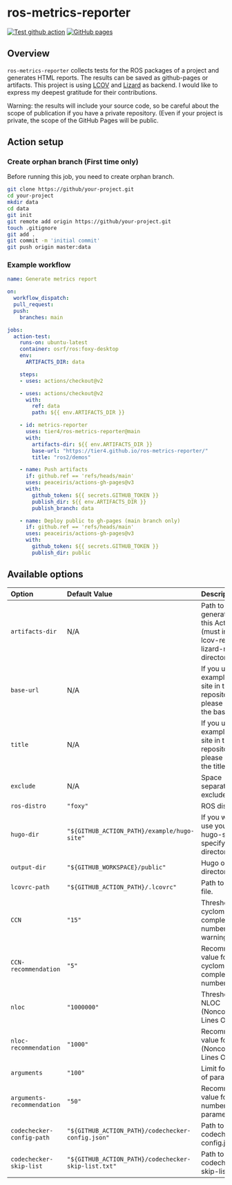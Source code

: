 # ros-metrics-reporter

[![Test github action](https://github.com/tier4/ros-metrics-reporter/actions/workflows/test-action.yml/badge.svg?branch=main)](https://github.com/tier4/ros-metrics-reporter/actions/workflows/test-action.yml)
[![GitHub pages](https://img.shields.io/badge/-GitHub%20pages-orange)](https://tier4.github.io/ros-metrics-reporter/)

## Overview

`ros-metrics-reporter` collects tests for the ROS packages of a project and generates HTML reports. The results can be saved as github-pages or artifacts.
This project is using [LCOV](https://github.com/linux-test-project/lcov) and [Lizard](https://github.com/terryyin/lizard) as backend. I would like to express my deepest gratitude for their contributions.

Warning: the results will include your source code, so be careful about the scope of publication if you have a private repository. (Even if your project is private, the scope of the GitHub Pages will be public.

## Action setup

### Create orphan branch (First time only)

Before running this job, you need to create orphan branch.

```sh
git clone https://github/your-project.git
cd your-project
mkdir data
cd data
git init
git remote add origin https://github/your-project.git
touch .gitignore
git add .
git commit -m 'initial commit'
git push origin master:data
```

### Example workflow

```yml
name: Generate metrics report

on:
  workflow_dispatch:
  pull_request:
  push:
    branches: main

jobs:
  action-test:
    runs-on: ubuntu-latest
    container: osrf/ros:foxy-desktop
    env:
      ARTIFACTS_DIR: data

    steps:
    - uses: actions/checkout@v2

    - uses: actions/checkout@v2
      with:
        ref: data
        path: ${{ env.ARTIFACTS_DIR }}

    - id: metrics-reporter
      uses: tier4/ros-metrics-reporter@main
      with:
        artifacts-dir: ${{ env.ARTIFACTS_DIR }}
        base-url: "https://tier4.github.io/ros-metrics-reporter/"
        title: "ros2/demos"

    - name: Push artifacts
      if: github.ref == 'refs/heads/main'
      uses: peaceiris/actions-gh-pages@v3
      with:
        github_token: ${{ secrets.GITHUB_TOKEN }}
        publish_dir: ${{ env.ARTIFACTS_DIR }}
        publish_branch: data

    - name: Deploy public to gh-pages (main branch only)
      if: github.ref == 'refs/heads/main'
      uses: peaceiris/actions-gh-pages@v3
      with:
        github_token: ${{ secrets.GITHUB_TOKEN }}
        publish_dir: public
```

## Available options

| Option | Default Value | Description | Required | Example |
| :----- | :------------ | :---------- | :------- | :------ |
| `artifacts-dir` | N/A | Path to Artifacts generated using this Action (must include lcov-result/ and lizard-result/ directory). | `true` | `"${GITHUB_WORKSPACE}/doc"` |
| `base-url` | N/A | If you use example/hugo-site in this repository, please specify the baseURL. | `true` | `"https://tier4.github.io/ros-metrics-reporter/"` |
| `title` | N/A | If you use example/hugo-site in this repository, please specify the title. | `true` | `"ros2/demos"` |
| `exclude` | N/A | Space separated list of exclude paths. | `false` | `"**/vendor/*"` |
| `ros-distro` | `"foxy"` | ROS distribution. | `false` | `"foxy"` |
| `hugo-dir` | `"${GITHUB_ACTION_PATH}/example/hugo-site"` | If you want to use your own hugo-site, specify the root directory. | `false` | `"${GITHUB_WORKSPACE}/hugo-site"` |
| `output-dir` | `"${GITHUB_WORKSPACE}/public"` | Hugo output directory. | `false` | `"${GITHUB_WORKSPACE}/output-dir"` |
| `lcovrc-path` | `"${GITHUB_ACTION_PATH}/.lcovrc"` | Path to .lcovrc file. | `false` | `"${GITHUB_WORKSPACE}/.lcovrc"` |
| `CCN` | `"15"` | Threshold for cyclomatic complexity number warning. | `false` | `"20"` |
| `CCN-recommendation` | `"5"` | Recommend value for cyclomatic complexity number. | `false` | `"10"` |
| `nloc` | `"1000000"` | Threshold for NLOC (Noncommented Lines Of Code). | `false` | `"200"` |
| `nloc-recommendation` | `"1000"` | Recommend value for NLOC (Noncommented Lines Of Code). | `false` | `"150"` |
| `arguments` | `"100"` | Limit for number of parameters. | `false` | `"100"` |
| `arguments-recommendation` | `"50"` | Recommend value for number of parameters. | `false` | `"50"` |
| `codechecker-config-path` | `"${GITHUB_ACTION_PATH}/codechecker-config.json"` | Path to codechecker-config.json file. | `false` | `"codechecker-config.json"` |
| `codechecker-skip-list` | `"${GITHUB_ACTION_PATH}/codechecker-skip-list.txt"` | Path to codechecker-skip-list. | `false` | `"codechecker-skip-list.txt"` |
